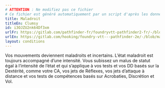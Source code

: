 ```yaml
---
# ATTENTION : Ne modifiez pas ce fichier
# Ce fichier est généré automatiquement par un script d'après les données du module Foundry VTT officiel et de sa traduction
title: Maladroit
titleEn: Clumsy
id: i3OJZU2nk64Df3xm
urlFr: https://gitlab.com/pathfinder-fr/foundryvtt-pathfinder2-fr/-/blob/master/data/conditionitems/i3OJZU2nk64Df3xm.htm
urlEn: https://gitlab.com/hooking/foundry-vtt---pathfinder-2e/-/blob/master/packs/data/conditionitems.db/clumsy.json
layout: conditions
---
```

Vos mouvements deviennent maladroits et incertains. L’état maladroit est toujours accompagné d’une intensité. Vous subissez un malus de statut égal à l’intensité de l’état et qui s’applique à vos tests et vos DD basés sur la Dextérité, comme votre CA, vos jets de Réflexes, vos jets d’attaque à distance et vos tests de compétences basés sur Acrobaties, Discrétion et Vol.

